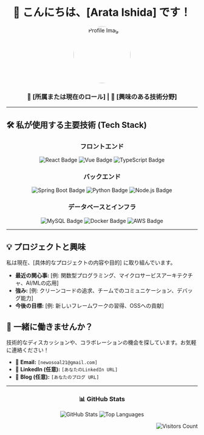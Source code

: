 <div align="center">
  
  # 🚀 こんにちは、[Arata Ishida] です！
  
  <p align="center">
    <img src="[あなたのプロフィール画像URL]" width="150" alt="Profile Image" style="border-radius: 50%;">
  </p>

  ### 🏢 [所属または現在のロール] | 🌟 [興味のある技術分野]
  
  ---
</div>

## 🛠️ 私が使用する主要技術 (Tech Stack)

<div align="center">
  
  ### フロントエンド
  <img src="https://img.shields.io/badge/React-61DAFB?style=for-the-badge&logo=react&logoColor=white" alt="React Badge">
  <img src="https://img.shields.io/badge/Vue.js-4FC08D?style=for-the-badge&logo=vue.js&logoColor=white" alt="Vue Badge">
  <img src="https://img.shields.io/badge/TypeScript-3178C6?style=for-the-badge&logo=typescript&logoColor=white" alt="TypeScript Badge">

  <br>

  ### バックエンド
  <img src="https://img.shields.io/badge/SpringBoot-6DB33F?style=for-the-badge&logo=spring-boot&logoColor=white" alt="Spring Boot Badge">
  <img src="https://img.shields.io/badge/Python-3776AB?style=for-the-badge&logo=python&logoColor=white" alt="Python Badge">
  <img src="https://img.shields.io/badge/Node.js-339933?style=for-the-badge&logo=node.js&logoColor=white" alt="Node.js Badge">

  <br>

  ### データベースとインフラ
  <img src="https://img.shields.io/badge/MySQL-4479A1?style=for-the-badge&logo=mysql&logoColor=white" alt="MySQL Badge">
  <img src="https://img.shields.io/badge/Docker-2496ED?style=for-the-badge&logo=docker&logoColor=white" alt="Docker Badge">
  <img src="https://img.shields.io/badge/AWS-232F3E?style=for-the-badge&logo=amazon-aws&logoColor=white" alt="AWS Badge">

</div>

---

## 💡 プロジェクトと興味

私は現在、[具体的なプロジェクトの内容や目的] に取り組んでいます。

* **最近の関心事:** [例: 関数型プログラミング、マイクロサービスアーキテクチャ、AI/MLの応用]
* **強み:** [例: クリーンコードの追求、チームでのコミュニケーション、デバッグ能力]
* **今後の目標:** [例: 新しいフレームワークの習得、OSSへの貢献]

## 🤝 一緒に働きませんか？

技術的なディスカッションや、コラボレーションの機会を探しています。お気軽に連絡ください！

* 📧 **Email:** `[newosoal21@gmail.com]`
* 🔗 **LinkedIn (任意):** `[あなたのLinkedIn URL]`
* 📝 **Blog (任意):** `[あなたのブログ URL]`

<div align="center">
  
  ---
  
  ### 📊 GitHub Stats
  <img src="https://github-readme-stats.vercel.app/api?username=[あなたのGitHubユーザー名]&show_icons=true&theme=vue&hide_border=true&locale=ja" alt="GitHub Stats">
  <img src="https://github-readme-stats.vercel.app/api/top-langs/?username=[あなたのGitHubユーザー名]&layout=compact&theme=vue&hide_border=true" alt="Top Languages">
  
</div>

<p align="right">
  <img src="https://profile-counter.glitch.me/[あなたのGitHubユーザー名]/count.svg" alt="Visitors Count">
</p>
